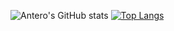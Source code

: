 ![Antero's GitHub stats](https://github-readme-stats.vercel.app/api?username=ronin-sec&theme=merko&show_icons=true)
[![Top Langs](https://github-readme-stats.vercel.app/api/top-langs/?username=anuraghazra)](https://github.com/ronin-sec/github-readme-stats)

<!--
Here are some ideas to get you started:

- 🔭 I’m currently working on ...
- 🌱 I’m currently learning ...
- 👯 I’m looking to collaborate on ...
- 🤔 I’m looking for help with ...
- 💬 Ask me about ...
- 📫 How to reach me: ...
- 😄 Pronouns: ...
- ⚡ Fun fact: ...
-->
